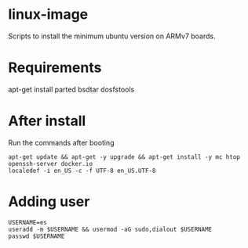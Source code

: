 # linux-image

Scripts to install the minimum ubuntu version on ARMv7 boards.

# Requirements

apt-get install parted bsdtar dosfstools

# After install

Run the commands after booting

    apt-get update && apt-get -y upgrade && apt-get install -y mc htop openssh-server docker.io
    localedef -i en_US -c -f UTF-8 en_US.UTF-8

# Adding user

    USERNAME=es
    useradd -m $USERNAME && usermod -aG sudo,dialout $USERNAME
    passwd $USERNAME


